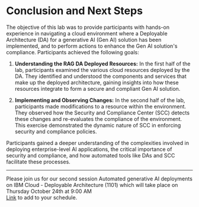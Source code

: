 # Conclusion and Next Steps

The objective of this lab was to provide participants with hands-on experience in navigating a cloud environment where a Deployable Architecture (DA) for a generative AI (Gen AI) solution has been implemented, and to perform actions to enhance the Gen AI solution's compliance. Participants achieved the following goals:

1. **Understanding the RAG DA Deployed Resources:** In the first half of the lab, participants examined the various cloud resources deployed by the DA. They identified and understood the components and services that make up the deployed architecture, gaining insights into how these resources integrate to form a secure and compliant Gen AI solution.

2. **Implementing and Observing Changes:** In the second half of the lab, participants made modifications to a resource within the environment. They observed how the Security and Compliance Center (SCC) detects these changes and re-evaluates the compliance of the environment. This exercise demonstrated the dynamic nature of SCC in enforcing security and compliance policies.

Participants gained a deeper understanding of the complexities involved in deploying enterprise-level AI applications, the critical importance of security and compliance, and how automated tools like DAs and SCC facilitate these processes.

-----


Please join us for our second session Automated generative AI deployments on IBM Cloud - Deployable Architecture (1101) which will take place on Thursday October 24th at 9:00 AM <br>
[Link](https://reg.tools.ibm.com/flow/ibm/techxchange24/sessioncatalog/page/sessioncatalog?tab.sessioncatalogtabs=option_1601178495160&search=1101&search.activitytype=1708396556328001xAsn) to add to your schedule. 




